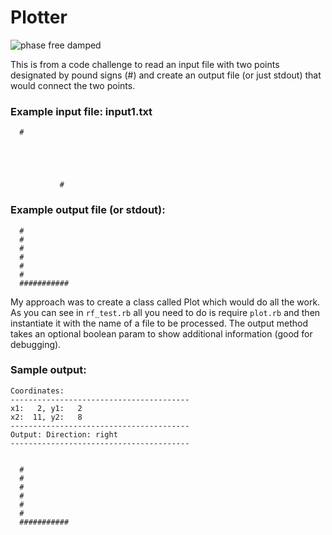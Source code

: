 # Plotter
<img src='http://s11.postimg.org/smkw0aneb/phase_free_damped.png' border='0' alt="phase free damped" style="max-height: 300px"/>

This is from a code challenge to read an input file with two points designated by pound signs (#) and create an output file (or just stdout) that would connect the two points.

### Example input file: input1.txt
```
  #





           #
```
### Example output file (or stdout):
```
  #
  #
  #
  #
  #
  #
  ###########

```
My approach was to create a class called Plot which would do all the work. As you can see in `rf_test.rb` all you need to do is require `plot.rb` and then instantiate it with the name of a file to be processed. The output method takes an optional boolean param to show additional information (good for debugging).

### Sample output:
```
Coordinates:
----------------------------------------
x1:   2, y1:   2
x2:  11, y2:   8
----------------------------------------
Output: Direction: right
----------------------------------------


  #
  #
  #
  #
  #
  #
  ###########
```
